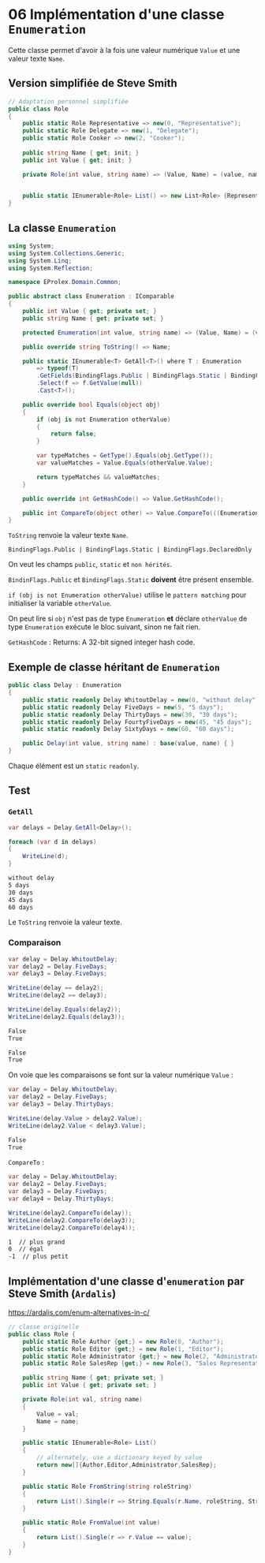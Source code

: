 # 06 Implémentation d'une classe `Enumeration`

Cette classe permet d'avoir à la fois une valeur numérique `Value` et une valeur texte `Name`.



## Version simplifiée de Steve Smith

```cs
// Adaptation personnel simplifiée
public class Role
{
    public static Role Representative => new(0, "Representative");
    public static Role Delegate => new(1, "Delegate");
    public static Role Cooker => new(2, "Cooker");
    
    public string Name { get; init; }
    public int Value { get; init; }

    private Role(int value, string name) => (Value, Name) = (value, name);
    

    public static IEnumerable<Role> List() => new List<Role> {Representative, Delegate, Cooker};
}
```



## La classe `Enumeration`

```cs
using System;
using System.Collections.Generic;
using System.Linq;
using System.Reflection;

namespace EProlex.Domain.Common;

public abstract class Enumeration : IComparable
{
    public int Value { get; private set; }
    public string Name { get; private set; }

    protected Enumeration(int value, string name) => (Value, Name) = (value, name);

    public override string ToString() => Name;

    public static IEnumerable<T> GetAll<T>() where T : Enumeration
        => typeof(T)
        .GetFields(BindingFlags.Public | BindingFlags.Static | BindingFlags.DeclaredOnly)
        .Select(f => f.GetValue(null))
        .Cast<T>();

    public override bool Equals(object obj)
    {
        if (obj is not Enumeration otherValue)
        {
            return false;
        }

        var typeMatches = GetType().Equals(obj.GetType());
        var valueMatches = Value.Equals(otherValue.Value);

        return typeMatches && valueMatches;
    }

    public override int GetHashCode() => Value.GetHashCode();

    public int CompareTo(object other) => Value.CompareTo(((Enumeration)other).Value);
}
```

`ToString` renvoie la valeur texte `Name`.

`BindingFlags.Public | BindingFlags.Static | BindingFlags.DeclaredOnly`

On veut les champs `public`, `static` et `non hérités`.

`BindinFlags.Public` et `BindingFlags.Static` **doivent** être présent ensemble.

`if (obj is not Enumeration otherValue)` utilise le `pattern matching` pour initialiser la variable `otherValue`.

On peut lire si `obj` n'est pas de type `Enumeration` **et** déclare `otherValue` de type `Enumeration` exécute le bloc suivant, sinon ne fait rien.

`GetHashCode` : Returns: A 32-bit signed integer hash code.



## Exemple de classe héritant de `Enumeration`

```cs
public class Delay : Enumeration
{
    public static readonly Delay WhitoutDelay = new(0, "without delay");
    public static readonly Delay FiveDays = new(5, "5 days");
    public static readonly Delay ThirtyDays = new(30, "30 days");
    public static readonly Delay FourtyFiveDays = new(45, "45 days");
    public static readonly Delay SixtyDays = new(60, "60 days");

    public Delay(int value, string name) : base(value, name) { }
}
```

Chaque élément est un `static` `readonly`.



## Test 

### `GetAll`

```cs
var delays = Delay.GetAll<Delay>();

foreach (var d in delays)
{
    WriteLine(d);
}
```

```bash
without delay
5 days
30 days
45 days
60 days
```

Le `ToString` renvoie la valeur texte.

### Comparaison

```cs
var delay = Delay.WhitoutDelay;
var delay2 = Delay.FiveDays;
var delay3 = Delay.FiveDays;

WriteLine(delay == delay2);
WriteLine(delay2 == delay3);

WriteLine(delay.Equals(delay2));
WriteLine(delay2.Equals(delay3));
```

```bash
False
True

False
True
```

On voie que les comparaisons se font sur la valeur numérique `Value` :

```cs
var delay = Delay.WhitoutDelay;
var delay2 = Delay.FiveDays;
var delay3 = Delay.ThirtyDays;

WriteLine(delay.Value > delay2.Value);
WriteLine(delay2.Value < delay3.Value);
```

```bash
False
True
```

`CompareTo` :

```cs
var delay = Delay.WhitoutDelay;
var delay2 = Delay.FiveDays;
var delay3 = Delay.FiveDays;
var delay4 = Delay.ThirtyDays;

WriteLine(delay2.CompareTo(delay));
WriteLine(delay2.CompareTo(delay3));
WriteLine(delay2.CompareTo(delay4));
```

```bash
1  // plus grand
0  // égal
-1  // plus petit
```

## Implémentation d'une classe d'`enumeration` par Steve Smith (`Ardalis`)

https://ardalis.com/enum-alternatives-in-c/

```cs
// classe originelle
public class Role {
    public static Role Author {get;} = new Role(0, "Author");
    public static Role Editor {get;} = new Role(1, "Editor");
    public static Role Administrator {get;} = new Role(2, "Administrator");
    public static Role SalesRep {get;} = new Role(3, "Sales Representative");

    public string Name { get; private set; }
    public int Value { get; private set; }

    private Role(int val, string name) 
    {
        Value = val;
        Name = name;
    }

    public static IEnumerable<Role> List()
    {
        // alternately, use a dictionary keyed by value
        return new[]{Author,Editor,Administrator,SalesRep};
    }

    public static Role FromString(string roleString)
    {
        return List().Single(r => String.Equals(r.Name, roleString, StringComparison.OrdinalIgnoreCase));
    }

    public static Role FromValue(int value)
    {
        return List().Single(r => r.Value == value);
    }
}
```



